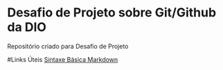 # Desafio de Projeto sobre Git/Github da DIO
Repositório criado para Desafio de Projeto

#Links Úteis
[Sintaxe Básica Markdown](https://www.markdownguide.org/basic-syntax/)  
